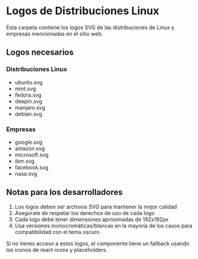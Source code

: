 # Logos de Distribuciones Linux

Esta carpeta contiene los logos SVG de las distribuciones de Linux y empresas mencionadas en el sitio web.

## Logos necesarios

### Distribuciones Linux
- ubuntu.svg
- mint.svg
- fedora.svg
- deepin.svg
- manjaro.svg
- debian.svg

### Empresas
- google.svg
- amazon.svg
- microsoft.svg
- ibm.svg
- facebook.svg
- nasa.svg

## Notas para los desarrolladores

1. Los logos deben ser archivos SVG para mantener la mejor calidad
2. Asegúrate de respetar los derechos de uso de cada logo
3. Cada logo debe tener dimensiones aproximadas de 192x192px
4. Usa versiones monocromáticas/blancas en la mayoría de los casos para compatibilidad con el tema oscuro

Si no tienes acceso a estos logos, el componente tiene un fallback usando los iconos de react-icons y placeholders.

